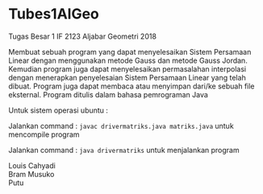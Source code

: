 # Tubes1AlGeo
Tugas Besar 1 IF 2123 Aljabar Geometri 2018

Membuat sebuah program yang dapat menyelesaikan Sistem Persamaan Linear dengan menggunakan metode Gauss
dan metode Gauss Jordan. Kemudian program juga dapat menyelesaikan permasalahan interpolasi
dengan menerapkan penyelesaian Sistem Persamaan Linear yang telah dibuat. Program juga dapat membaca atau 
menyimpan dari/ke sebuah file eksternal. Program ditulis dalam bahasa pemrograman Java <br />

Untuk sistem operasi ubuntu : <br />

Jalankan command : ```javac drivermatriks.java matriks.java``` untuk mencompile program <br />

Jalankan command : ```java drivermatriks``` untuk menjalankan program <br />

Louis Cahyadi <br />
Bram Musuko <br />
Putu <br />

